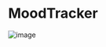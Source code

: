 # MoodTracker
![image](https://user-images.githubusercontent.com/98013328/150657033-6399a51e-4863-43a2-a9da-cb5db15eba26.gif)
